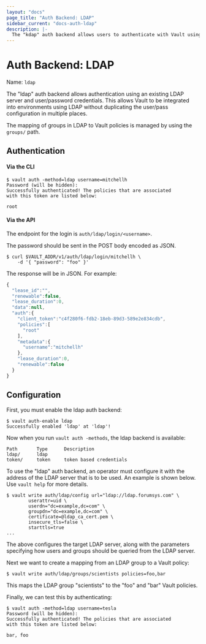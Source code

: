 ```yaml
---
layout: "docs"
page_title: "Auth Backend: LDAP"
sidebar_current: "docs-auth-ldap"
description: |-
  The "kdap" auth backend allows users to authenticate with Vault using LDAP credentials.
---
```


# Auth Backend: LDAP

Name: `ldap`

The "ldap" auth backend allows authentication using an existing LDAP
server and user/password credentials. This allows Vault to be integrated
into environments using LDAP without duplicating the user/pass configuration
in multiple places.

The mapping of groups in LDAP to Vault policies is managed by using the
`groups/` path.

## Authentication

#### Via the CLI

```
$ vault auth -method=ldap username=mitchellh
Password (will be hidden):
Successfully authenticated! The policies that are associated
with this token are listed below:

root
```

#### Via the API

The endpoint for the login is `auth/ldap/login/<username>`.

The password should be sent in the POST body encoded as JSON.

```shell
$ curl $VAULT_ADDR/v1/auth/ldap/login/mitchellh \
    -d '{ "password": "foo" }'
```

The response will be in JSON. For example:

```javascript
{
  "lease_id":"",
  "renewable":false,
  "lease_duration":0,
  "data":null,
  "auth":{
    "client_token":"c4f280f6-fdb2-18eb-89d3-589e2e834cdb",
    "policies":[
      "root"
    ],
    "metadata":{
      "username":"mitchellh"
    },
    "lease_duration":0,
    "renewable":false
  }
}
```

## Configuration

First, you must enable the ldap auth backend:

```
$ vault auth-enable ldap
Successfully enabled 'ldap' at 'ldap'!
```

Now when you run `vault auth -methods`, the ldap backend is available:

```
Path       Type      Description
ldap/      ldap
token/     token     token based credentials
```

To use the "ldap" auth backend, an operator must configure it with
the address of the LDAP server that is to be used. An example is shown below.
Use `vault help` for more details.

```
$ vault write auth/ldap/config url="ldap://ldap.forumsys.com" \
		userattr=uid \
        userdn="dc=example,dc=com" \
        groupdn="dc=example,dc=com" \
        certificate=@ldap_ca_cert.pem \
        insecure_tls=false \
        starttls=true
...
```

The above configures the target LDAP server, along with the parameters
specifying how users and groups should be queried from the LDAP server.

Next we want to create a mapping from an LDAP group to a Vault policy:

```
$ vault write auth/ldap/groups/scientists policies=foo,bar
```

This maps the LDAP group "scientists" to the "foo" and "bar" Vault policies.

Finally, we can test this by authenticating:

```
$ vault auth -method=ldap username=tesla
Password (will be hidden):
Successfully authenticated! The policies that are associated
with this token are listed below:

bar, foo
```

